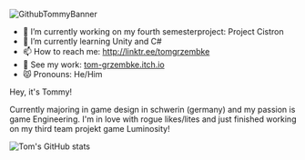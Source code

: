 ![GithubTommyBanner](https://user-images.githubusercontent.com/107462457/233620468-d7c549cc-a983-4a54-a3e4-e63d63e640cf.png)

- 🔭 I’m currently working on my fourth semesterproject: Project Cistron
- 🌱 I’m currently learning Unity and C#
- 📫 How to reach me: http://linktr.ee/tomgrzembke
- 👾 See my work: [tom-grzembke.itch.io](https://tom-grzembke.itch.io)
- 😾 Pronouns: He/Him

Hey, it's Tommy!

Currently majoring in game design in schwerin (germany) and my passion is game Engineering.
I'm in love with rogue likes/lites and just finished working on my third team projekt game Luminosity!


![Tom's GitHub stats](https://github-readme-stats.vercel.app/api?username=tomgrzembke&theme=dark&show_icons=true)

